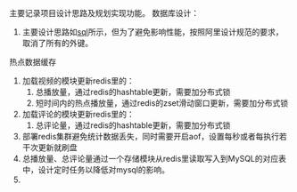 主要记录项目设计思路及规划实现功能。
数据库设计：
1. 主要设计思路如[sql](../docker-compose/mysql/master.sql)所示，但为了避免影响性能，按照阿里设计规范的要求，取消了所有的外键。

热点数据缓存

1. 加载视频的模块更新redis里的：
   1. 总播放量，通过redis的hashtable更新，需要加分布式锁
   2. 短时间内的热点播放量，通过redis的zset滑动窗口更新，需要加分布式锁
2. 加载评论的模块更新redis里的：
   1. 总评论量，通过redis的hashtable更新，需要加分布式锁
3. 部署redis集群避免统计数据丢失，同时需要开启aof，设置每秒或者每执行若干次更新就刷盘
4. 总播放量、总评论量通过一个存储模块从redis里读取写入到MySQL的对应表中，设计定时任务以降低对mysql的影响。
5. 
